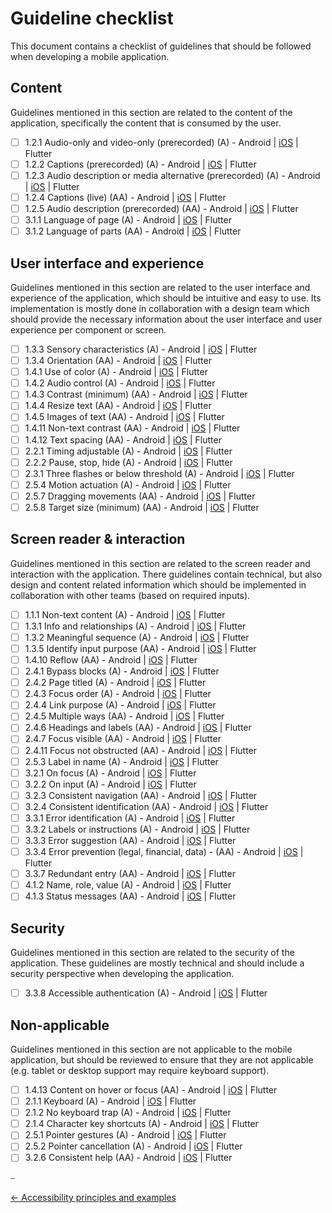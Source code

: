 # Guideline checklist

This document contains a checklist of guidelines that should be followed when developing a mobile application.

## Content

Guidelines mentioned in this section are related to the content of the application, specifically the content that is consumed by the user.

- [ ] 1.2.1 Audio-only and video-only (prerecorded) (A) - Android | [iOS](../platforms/ios/guideline_perceivable_ios.md#wcag-121-and-122) | Flutter
- [ ] 1.2.2 Captions (prerecorded) (A) - Android | [iOS](../platforms/ios/guideline_perceivable_ios.md#wcag-121-and-122) | Flutter
- [ ] 1.2.3 Audio description or media alternative (prerecorded) (A) - Android | [iOS](../platforms/ios/guideline_perceivable_ios.md#wcag-123) | Flutter
- [ ] 1.2.4 Captions (live) (AA) - Android | [iOS](../platforms/ios/guideline_perceivable_ios.md#wcag-124) | Flutter
- [ ] 1.2.5 Audio description (prerecorded) (AA) - Android | [iOS](../platforms/ios/guideline_perceivable_ios.md#wcag-125) | Flutter
- [ ] 3.1.1 Language of page (A) - Android | [iOS](../platforms/ios/guideline_understandable_ios.md#wcag-311) | Flutter
- [ ] 3.1.2 Language of parts (AA) - Android | [iOS](../platforms/ios/guideline_understandable_ios.md#wcag-312) | Flutter

## User interface and experience

Guidelines mentioned in this section are related to the user interface and experience of the application, which should be intuitive and easy to use. Its implementation is mostly done in collaboration with a design team which should provide the necessary information about the user interface and user experience per component or screen.

- [ ] 1.3.3 Sensory characteristics (A) - Android | [iOS](../platforms/ios/guideline_perceivable_ios.md#wcag-133) | Flutter
- [ ] 1.3.4 Orientation (AA) - Android | [iOS](../platforms/ios/guideline_perceivable_ios.md#wcag-134) | Flutter
- [ ] 1.4.1 Use of color (A) - Android | [iOS](../platforms/ios/guideline_perceivable_ios.md#other-perceivable-guidelines) | Flutter
- [ ] 1.4.2 Audio control (A) - Android | [iOS](../platforms/ios/guideline_perceivable_ios.md#other-perceivable-guidelines) | Flutter
- [ ] 1.4.3 Contrast (minimum) (AA) - Android | [iOS](../platforms/ios/guideline_perceivable_ios.md#other-perceivable-guidelines) | Flutter
- [ ] 1.4.4 Resize text (AA) - Android | [iOS](../platforms/ios/guideline_perceivable_ios.md#wcag-144) | Flutter
- [ ] 1.4.5 Images of text (AA) - Android | [iOS](../platforms/ios/guideline_perceivable_ios.md#wcag-145) | Flutter
- [ ] 1.4.11 Non-text contrast (AA) - Android | [iOS](../platforms/ios/guideline_perceivable_ios.md#other-perceivable-guidelines) | Flutter
- [ ] 1.4.12 Text spacing (AA) - Android | [iOS](../platforms/ios/guideline_perceivable_ios.md#other-perceivable-guidelines) | Flutter
- [ ] 2.2.1 Timing adjustable (A) - Android | [iOS](../platforms/ios/guideline_operable_ios.md#wcag-221) | Flutter
- [ ] 2.2.2 Pause, stop, hide (A) - Android | [iOS](../platforms/ios/guideline_operable_ios.md#wcag-222) | Flutter
- [ ] 2.3.1 Three flashes or below threshold (A) - Android | [iOS](../platforms/ios/guideline_operable_ios.md#wcag-231) | Flutter
- [ ] 2.5.4 Motion actuation (A) - Android | [iOS](../platforms/ios/guideline_operable_ios.md#wcag-254) | Flutter
- [ ] 2.5.7 Dragging movements (AA) - Android | [iOS](../platforms/ios/guideline_operable_ios.md#wcag-257) | Flutter
- [ ] 2.5.8 Target size (minimum) (AA) - Android | [iOS](../platforms/ios/guideline_operable_ios.md#wcag-258) | Flutter

## Screen reader & interaction

Guidelines mentioned in this section are related to the screen reader and interaction with the application. There guidelines contain technical, but also design and content related information which should be implemented in collaboration with other teams (based on required inputs).

- [ ] 1.1.1 Non-text content (A) - Android | [iOS](../platforms/ios/guideline_perceivable_ios.md#wcag-111) | Flutter
- [ ] 1.3.1 Info and relationships (A) - Android | [iOS](../platforms/ios/guideline_perceivable_ios.md#wcag-131) | Flutter
- [ ] 1.3.2 Meaningful sequence (A) - Android | [iOS](../platforms/ios/guideline_perceivable_ios.md#wcag-132) | Flutter
- [ ] 1.3.5 Identify input purpose (AA) - Android | [iOS](../platforms/ios/guideline_perceivable_ios.md#wcag-135) | Flutter
- [ ] 1.4.10 Reflow (AA) - Android | [iOS](../platforms/ios/guideline_perceivable_ios.md#wcag-1410) | Flutter
- [ ] 2.4.1 Bypass blocks (A) - Android | [iOS](../platforms/ios/guideline_operable_ios.md#wcag-241) | Flutter
- [ ] 2.4.2 Page titled (A) - Android | [iOS](../platforms/ios/guideline_operable_ios.md#wcag-242) | Flutter
- [ ] 2.4.3 Focus order (A) - Android | [iOS](../platforms/ios/guideline_operable_ios.md#wcag-243) | Flutter
- [ ] 2.4.4 Link purpose (A) - Android | [iOS](../platforms/ios/guideline_operable_ios.md#wcag-244) | Flutter
- [ ] 2.4.5 Multiple ways (AA) - Android | [iOS](../platforms/ios/guideline_operable_ios.md#other-operable-guidelines) | Flutter
- [ ] 2.4.6 Headings and labels (AA) - Android | [iOS](../platforms/ios/guideline_operable_ios.md#wcag-246) | Flutter
- [ ] 2.4.7 Focus visible (AA) - Android | [iOS](../platforms/ios/guideline_operable_ios.md#wcag-247) | Flutter
- [ ] 2.4.11 Focus not obstructed (AA) - Android | [iOS](../platforms/ios/guideline_operable_ios.md#wcag-2411) | Flutter
- [ ] 2.5.3 Label in name (A)  - Android | [iOS](../platforms/ios/guideline_operable_ios.md#wcag-253) | Flutter
- [ ] 3.2.1 On focus (A) - Android | [iOS](../platforms/ios/guideline_understandable_ios.md#wcag-321-and-322) | Flutter
- [ ] 3.2.2 On input (A) - Android | [iOS](../platforms/ios/guideline_understandable_ios.md#wcag-321-and-322) | Flutter
- [ ] 3.2.3 Consistent navigation (AA) - Android | [iOS](../platforms/ios/guideline_understandable_ios.md#wcag-323) | Flutter
- [ ] 3.2.4 Consistent identification (AA) - Android | [iOS](../platforms/ios/guideline_understandable_ios.md#wcag-324) | Flutter
- [ ] 3.3.1 Error identification (A) - Android | [iOS](../platforms/ios/guideline_understandable_ios.md#wcag-331) | Flutter
- [ ] 3.3.2 Labels or instructions (A) - Android | [iOS](../platforms/ios/guideline_understandable_ios.md#wcag-332) | Flutter
- [ ] 3.3.3 Error suggestion (AA) - Android | [iOS](../platforms/ios/guideline_understandable_ios.md#wcag-333) | Flutter
- [ ] 3.3.4 Error prevention (legal, financial, data) - (AA) - Android | [iOS](../platforms/ios/guideline_understandable_ios.md#wcag-334) | Flutter
- [ ] 3.3.7 Redundant entry (AA) - Android | [iOS](../platforms/ios/guideline_understandable_ios.md#wcag-337) | Flutter
- [ ] 4.1.2 Name, role, value (A) - Android | [iOS](../platforms/ios/guideline_robust_ios.md#wcag-412) | Flutter
- [ ] 4.1.3 Status messages (AA) - Android | [iOS](../platforms/ios/guideline_robust_ios.md#wcag-413) | Flutter

## Security

Guidelines mentioned in this section are related to the security of the application. These guidelines are mostly technical and should include a security perspective when developing the application.

- [ ] 3.3.8 Accessible authentication (A) - Android | [iOS](../platforms/ios/guideline_understandable_ios.md#wcag-338) | Flutter

## Non-applicable

Guidelines mentioned in this section are not applicable to the mobile application, but should be reviewed to ensure that they are not applicable (e.g. tablet or desktop support may require keyboard support).

- [ ] 1.4.13 Content on hover or focus (AA) - Android | [iOS](../platforms/ios/guideline_perceivable_ios.md#other-perceivable-guidelines) | Flutter
- [ ] 2.1.1 Keyboard (A) - Android | [iOS](../platforms/ios/guideline_operable_ios.md#other-operable-guidelines) | Flutter
- [ ] 2.1.2 No keyboard trap (A) - Android | [iOS](../platforms/ios/guideline_operable_ios.md#other-operable-guidelines) | Flutter
- [ ] 2.1.4 Character key shortcuts (A) - Android | [iOS](../platforms/ios/guideline_operable_ios.md#other-operable-guidelines) | Flutter
- [ ] 2.5.1 Pointer gestures (A) - Android | [iOS](../platforms/ios/guideline_operable_ios.md#other-operable-guidelines) | Flutter
- [ ] 2.5.2 Pointer cancellation (A) - Android | [iOS](../platforms/ios/guideline_operable_ios.md#other-operable-guidelines) | Flutter
- [ ] 3.2.6 Consistent help (AA) - Android | [iOS](../platforms/ios/guideline_understandable_ios.md#other-understandable-guidelines) | Flutter

⎯

[← Accessibility principles and examples](accessibility_principles_and_examples.md "Accessibility principles and examples")
